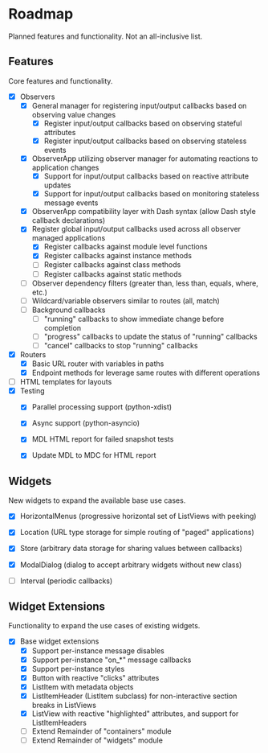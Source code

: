 
# Roadmap

Planned features and functionality. Not an all-inclusive list.


## Features

Core features and functionality.

- [x] Observers
    * [x] General manager for registering input/output callbacks based on observing value changes
      * [x] Register input/output callbacks based on observing stateful attributes
      * [x] Register input/output callbacks based on observing stateless events
    * [x] ObserverApp utilizing observer manager for automating reactions to application changes
      * [x] Support for input/output callbacks based on reactive attribute updates
      * [x] Support for input/output callbacks based on monitoring stateless message events
    * [x] ObserverApp compatibility layer with Dash syntax (allow Dash style callback declarations)
    * [x] Register global input/output callbacks used across all observer managed applications
      * [x] Register callbacks against module level functions
      * [x] Register callbacks against instance methods
      * [ ] Register callbacks against class methods
      * [ ] Register callbacks against static methods
    * [ ] Observer dependency filters (greater than, less than, equals, where, etc.)
    * [ ] Wildcard/variable observers similar to routes (all, match)
    * [ ] Background callbacks
      * [ ] "running" callbacks to show immediate change before completion
      * [ ] "progress" callbacks to update the status of "running" callbacks
      * [ ] "cancel" callbacks to stop "running" callbacks
- [x] Routers
    * [x] Basic URL router with variables in paths
    * [x] Endpoint methods for leverage same routes with different operations
- [ ] HTML templates for layouts
- [x] Testing
    * [x] Parallel processing support (python-xdist)
    * [x] Async support (python-asyncio)
    * [x] MDL HTML report for failed snapshot tests
    * [x] Update MDL to MDC for HTML report


## Widgets

New widgets to expand the available base use cases.

- [x] HorizontalMenus (progressive horizontal set of ListViews with peeking)
- [x] Location (URL type storage for simple routing of "paged" applications)
- [x] Store (arbitrary data storage for sharing values between callbacks)
- [x] ModalDialog (dialog to accept arbitrary widgets without new class)
- [ ] Interval (periodic callbacks)


## Widget Extensions

Functionality to expand the use cases of existing widgets.

- [x] Base widget extensions
    * [x] Support per-instance message disables
    * [x] Support per-instance "on_*" message callbacks
    * [x] Support per-instance styles
    * [x] Button with reactive "clicks" attributes
    * [x] ListItem with metadata objects
    * [x] ListItemHeader (ListItem subclass) for non-interactive section breaks in ListViews
    * [x] ListView with reactive "highlighted" attributes, and support for ListItemHeaders
    * [ ] Extend Remainder of "containers" module
    * [ ] Extend Remainder of "widgets" module
